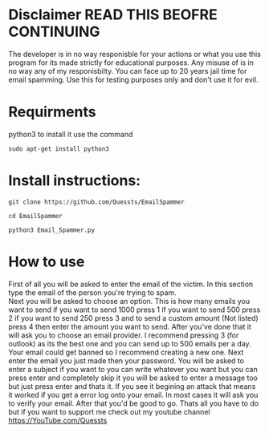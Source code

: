 # **Disclaimer READ THIS BEOFRE CONTINUING**
The developer is in no way responisble for your actions or what you use this program for its made strictly for educational purposes. Any misuse of is in no way any of my responisbilty. You can face up to 20 years jail time for email spamming. Use this for testing purposes only and don't use it for evil.


# **Requirments**
python3
to install it use the command
```
sudo apt-get install python3
```




# **Install instructions:**  
```
git clone https://github.com/Quessts/EmailSpammer  
```
```
cd EmailSpammer  
```
```
python3 Email_Spammer.py  
```



# **How to use**
First of all you will be asked to enter the email of the victim. In this section type the email of the person you're trying to spam.  
Next you will be asked to choose an option. This is how many emails you want to send if you want to send 1000 press 1 if you want to send 500 press 2 if you want to send 250 press 3 and to send a custom amount (Not listed) press 4 then enter the amount you want to send.
After you've done that it will ask you to choose an email provider. I recommend pressing 3 (for outlook) as its the best one and you can send up to 500 emails per a day. Your email could get banned so I recommend creating a new one. Next enter the email you just made then your password. You will be asked to enter a subject if you want to you can write whatever you want but you can press enter and completely skip it you will be asked to enter a message too but just press enter and thats it. If you see it begining an attack that means it worked if you get a error log onto your email. In most cases it will ask you to verify your email. After that you'd be good to go.
Thats all you have to do but if you want to support me check out my youtube channel https://YouTube.com/Quessts  
